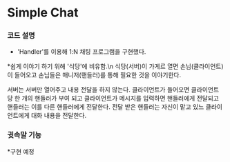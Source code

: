 # Simple Chat


### 코드 설명

- 'Handler'를 이용해 1:N 채팅 프로그램을 구현했다.

*쉽게 이야기 하기 위해 '식당'에 비유함.\n
식당(서버)이 가게르 열면 손님(클라이언트)이 들어오고 손님들은 매니저(핸들러)를 통해 필요한 것을 이야기한다.

서버는 서버만 열어주고 내용 전달을 하지 않는다.
클라이언트가 들어오면 클라이언트 당 한 개의 핸들러가 부여 되고 클라이언트가 메시지를 입력하면
핸들러에게 전달되고 핸들러는 이를 다른 핸들러에게 전달한다.
전달 받은 핸들러는 자신이 맡고 있느 클라이언트에게 대화 내용을 전달한다.

### 귓속말 기능
*구현 예정

